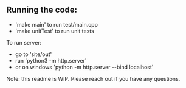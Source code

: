 ## Running the code:
- 'make main' to run test/main.cpp
- 'make unitTest' to run unit tests

To run server:
- go to 'site/out'
- run 'python3 -m http.server'
- or on windows 'python -m http.server --bind localhost'

Note: this readme is WIP. Please reach out if you have any questions.